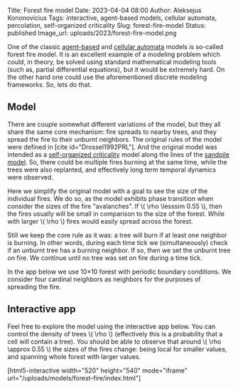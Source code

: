 Title: Forest fire model
Date: 2023-04-04 08:00
Author: Aleksejus Kononovicius
Tags: interactive, agent-based models, cellular automata, percolation, self-organized criticality
Slug: forest-fire-model
Status: published
Image_url: uploads/2023/forest-fire-model.png

One of the classic [agent-based](/tag/agent-based-models/) and [cellular
automata](/tag/cellular-automata/) models is so-called forest fire model. It
is an excellent example of a modeling problem which could, in theory, be
solved using standard mathematical modeling tools (such as, partial
differential equations), but it would be extremely hard. On the other hand
one could use the aforementioned discrete modeling frameworks. So, lets do
that.
<!--more-->

## Model

There are couple somewhat different variations of the model, but they all
share the same core mechanism: fire spreads to nearby trees, and they spread
the fire to their unburnt neighbors. The original rules of the model were
defined in [cite id="Drossel1992PRL"]. And the original model was intended
as a [self-organized criticality](/tag/self-organized-criticality/) model
along the lines of the [sandpile
model]({filename}/articles/2015/sandpile-model.md). So, there could
be multiple fires burning at the same time, while the trees were also
replanted, and effectively long term temporal dynamics were observed.

Here we simplify the original model with a goal to see the size of the
individual fires. We do so, as the model exhibits phase transition when
consider the sizes of the fire "avalanches". If \\\( \rho \lesssim 0.55 \\\),
then the fires usually will be small in comparison to the size of the
forest. While with larger \\\( \rho \\\) fires would easily spread across
the forest.

Still we keep the core rule as it was: a tree will burn if at least one
neighbor is burning. In other words, during each time tick we
(simultaneously) check if an unburnt tree has a burning neighbor. If so,
then we set the unburnt tree on fire. We continue until no tree was set on
fire during a time tick.

In the app below we use 10&times;10 forest with periodic boundary
conditions. We consider four cardinal neighbors as neighbors for the
purposes of spreading the fire.

## Interactive app

Feel free to explore the model using the interactive app below. You can
control the density of trees \\\( \rho \\\) (effectively this is a
probability that a cell will contain a tree). You should be able to observe
that around \\\( \rho \approx 0.55 \\\) the sizes of the fires change: being
local for smaller values, and spanning whole forest with larger values.

[html5-interactive width="520" height="540" mode="iframe"
url="/uploads/models/forest-fire/index.html"]
